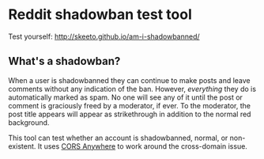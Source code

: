 # Reddit shadowban test tool

Test yourself: http://skeeto.github.io/am-i-shadowbanned/

## What's a shadowban?

When a user is shadowbanned they can continue to make posts and leave
comments without any indication of the ban. However, *everything* they
do is automatically marked as spam. No one will see any of it until
the post or comment is graciously freed by a moderator, if ever. To
the moderator, the post title appears will appear as strikethrough in
addition to the normal red background.

This tool can test whether an account is shadowbanned, normal, or
non-existent. It uses [CORS Anywhere][cors] to work around the
cross-domain issue.

[cors]: http://cors-anywhere.herokuapp.com/
